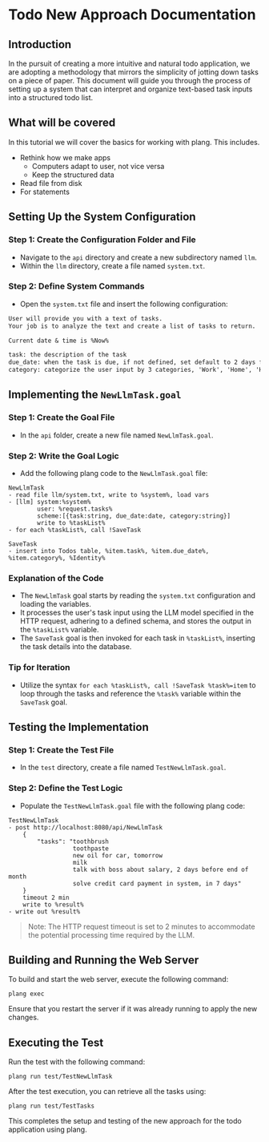 ﻿# Todo New Approach Documentation

## Introduction

In the pursuit of creating a more intuitive and natural todo application, we are adopting a methodology that mirrors the simplicity of jotting down tasks on a piece of paper. This document will guide you through the process of setting up a system that can interpret and organize text-based task inputs into a structured todo list.

## What will be covered
In this tutorial we will cover the basics for working with plang. This includes.

- Rethink how we make apps
    - Computers adapt to user, not vice versa
    - Keep the structured data
- Read file from disk
- For statements


## Setting Up the System Configuration

### Step 1: Create the Configuration Folder and File

- Navigate to the `api` directory and create a new subdirectory named `llm`.
- Within the `llm` directory, create a file named `system.txt`.

### Step 2: Define System Commands

- Open the `system.txt` file and insert the following configuration:

```txt
User will provide you with a text of tasks. 
Your job is to analyze the text and create a list of tasks to return.

Current date & time is %Now%

task: the description of the task
due_date: when the task is due, if not defined, set default to 2 days from now
category: categorize the user input by 3 categories, 'Work', 'Home', 'Hobby'
```

## Implementing the `NewLlmTask.goal`

### Step 1: Create the Goal File

- In the `api` folder, create a new file named `NewLlmTask.goal`.

### Step 2: Write the Goal Logic

- Add the following plang code to the `NewLlmTask.goal` file:

```plang
NewLlmTask
- read file llm/system.txt, write to %system%, load vars
- [llm] system:%system%
        user: %request.tasks%
        scheme:[{task:string, due_date:date, category:string}]
        write to %taskList%
- for each %taskList%, call !SaveTask

SaveTask
- insert into Todos table, %item.task%, %item.due_date%, %item.category%, %Identity%
```

### Explanation of the Code

- The `NewLlmTask` goal starts by reading the `system.txt` configuration and loading the variables.
- It processes the user's task input using the LLM model specified in the HTTP request, adhering to a defined schema, and stores the output in the `%taskList%` variable.
- The `SaveTask` goal is then invoked for each task in `%taskList%`, inserting the task details into the database.

### Tip for Iteration

- Utilize the syntax `for each %taskList%, call !SaveTask %task%=item` to loop through the tasks and reference the `%task%` variable within the `SaveTask` goal.

## Testing the Implementation

### Step 1: Create the Test File

- In the `test` directory, create a file named `TestNewLlmTask.goal`.

### Step 2: Define the Test Logic

- Populate the `TestNewLlmTask.goal` file with the following plang code:

```plang
TestNewLlmTask
- post http://localhost:8080/api/NewLlmTask
    {
        "tasks": "toothbrush
                  toothpaste
                  new oil for car, tomorrow
                  milk
                  talk with boss about salary, 2 days before end of month
                  solve credit card payment in system, in 7 days"
    }
    timeout 2 min
    write to %result%
- write out %result%
```

> Note: The HTTP request timeout is set to 2 minutes to accommodate the potential processing time required by the LLM.

## Building and Running the Web Server

To build and start the web server, execute the following command:

```plang
plang exec
```

Ensure that you restart the server if it was already running to apply the new changes.

## Executing the Test

Run the test with the following command:

```plang
plang run test/TestNewLlmTask
```

After the test execution, you can retrieve all the tasks using:

```plang
plang run test/TestTasks
```

This completes the setup and testing of the new approach for the todo application using plang.